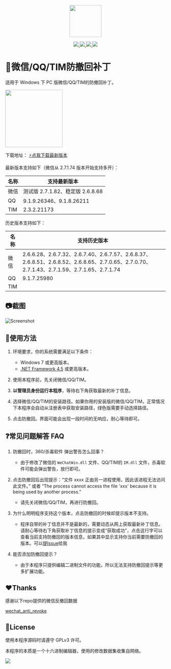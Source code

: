 
<p align="center">
	<a><img width="100px" src="https://raw.githubusercontent.com/huiyadanli/RevokeMsgPatcher/master/Images/logo.png"/></a>
</p>
<p align="center">
	<a href="https://www.microsoft.com/download/details.aspx?id=30653">
		<img src="https://img.shields.io/badge/platform-windows-lightgrey.svg?style=flat-square"/>
	</a>
	<a href="https://github.com/huiyadanli/RevokeMsgPatcher/releases">
		<img src="https://img.shields.io/github/downloads/huiyadanli/RevokeMsgPatcher/total.svg?style=flat-squares"/>
	</a>
	<a href="http://hits.dwyl.io/huiyadanli/RevokeMsgPatcher">
		<img src="http://hits.dwyl.io/huiyadanli/RevokeMsgPatcher.svg"/>
	</a>
	<a href="https://ci.appveyor.com/project/huiyadanli/RevokeMsgPatcher">
		<img src="https://img.shields.io/appveyor/ci/huiyadanli/RevokeMsgPatcher.svg?style=flat-square"/>
	</a>
</p>

# :eyes:微信/QQ/TIM防撤回补丁
适用于 Windows 下 PC 版微信/QQ/TIM的防撤回补丁。

<img width="180px" src="https://raw.githubusercontent.com/huiyadanli/RevokeMsgPatcher/master/Images/revoke.jpg"/>

下载地址：
[:zap:点我下载最新版本](https://github.com/huiyadanli/RevokeMsgPatcher/releases/download/0.5/RevokeMsgPatcher.v0.5.zip)


最新版本支持如下（微信从 2.7.1.74 版本开始支持多开）：

| 名称  | 支持最新版本                          |
|-----|---------------------------------|
| 微信  | 测试版 2\.7\.1\.82、稳定版 2\.6\.8\.68 |
| QQ  | 9\.1\.9\.26346、9\.1\.8\.26211                  |
| TIM | 2\.3\.2\.21173                  |

历史版本支持如下：

| 名称  | 支持历史版本                                                                                                                                          |
|-----|-------------------------------------------------------------------------------------------------------------------------------------------------|
| 微信  | 2\.6\.6\.28、2\.6\.7\.32、2\.6\.7\.40、2\.6\.7\.57、2\.6\.8\.37、2\.6\.8\.51、2\.6\.8\.52、2\.6\.8\.65、2\.7\.0\.65、2\.7\.0\.70、2\.7\.1\.43、2\.7\.1\.59、2\.7\.1\.65、2\.7\.1\.74 |
| QQ  | 9\.1\.7\.25980                                                                                                                                  |
| TIM |                                                                                                                                                 |


## :camera:截图
![Screenshot](https://raw.githubusercontent.com/huiyadanli/RevokeMsgPatcher/master/Images/screenshot.png)

## 🔨使用方法

1. 环境要求，你的系统需要满足以下条件：

    * Windows 7 或更高版本。
    * [.NET Framework 4.5](https://www.microsoft.com/zh-cn/download/details.aspx?id=30653) 或更高版本。

2. 使用本程序前，先关闭微信/QQ/TIM。

3. **以管理员身份运行本程序**，等待右下角获取最新的补丁信息。

4. 选择微信/QQ/TIM的安装路径。如果你用的安装版的微信/QQ/TIM，正常情况下本程序会自动从注册表中获取安装路径，绿色版需要手动选择路径。

5. 点击防撤回。界面可能会出现一段时间的无响应，耐心等待即可。

## ❓常见问题解答 FAQ

1. 防撤回时，360/杀毒软件 弹出警告怎么回事？
    * 由于修改了微信的 `WeChatWin.dll` 文件、QQ/TIM的 `IM.dll` 文件，杀毒软件可能会弹出警告，放行即可。

2. 点击防撤回后出现提示：“文件 xxxx 正由另一进程使用，因此该进程无法访问此文件。” 或者 “The process cannot access the file 'xxx' because it is being used by another process.”
    * 请先关闭微信/QQ/TIM，再进行防撤回。

3. 为什么明明程序支持这个版本，点击防撤回的时候却提示版本不支持。
    * 程序自带的补丁信息并不是最新的，需要动态从网上获取最新补丁信息。请耐心等待右下角获取补丁信息的提示变成“获取成功”，点击这行字可以查看当前支持防撤回的版本信息，如果其中显示支持你当前需要防撤回的版本。可以[提Issue](https://github.com/huiyadanli/RevokeMsgPatcher/issues)给我

4. 能否添加防撤回提示？
    * 由于本程序只提供编辑二进制文件的功能，所以无法支持防撤回提示等更多扩展功能。

## :heart:Thanks

感谢以下repo提供的微信反撤回数据

[wechat_anti_revoke](https://github.com/36huo/wechat_anti_revoke)

## 📄License

使用本程序源码时请遵守 GPLv3 许可。

本程序的本质是一个十六进制编辑器，使用的修改数据集收集自网络。

![](https://raw.githubusercontent.com/huiyadanli/RevokeMsgPatcher/master/Images/give_a_star.png)
